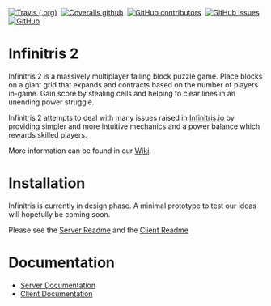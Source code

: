 [![Travis (.org)](https://img.shields.io/travis/rolznz/infinitris2?style=for-the-badge)](https://travis-ci.com/rolznz/infinitris2)&nbsp;
[![Coveralls github](https://img.shields.io/coveralls/github/rolznz/infinitris2?style=for-the-badge)](https://coveralls.io/github/rolznz/infinitris2)&nbsp;
[![GitHub contributors](https://img.shields.io/github/contributors/rolznz/infinitris2?style=for-the-badge)](https://github.com/rolznz/infinitris2/graphs/contributors)&nbsp;
[![GitHub issues](https://img.shields.io/github/issues/rolznz/infinitris2?style=for-the-badge)](https://github.com/rolznz/infinitris2/issues)&nbsp;
[![GitHub](https://img.shields.io/github/license/rolznz/infinitris2?style=for-the-badge)](https://github.com/rolznz/infinitris2/blob/master/LICENSE)&nbsp;

# Infinitris 2
Infinitris 2 is a massively multiplayer falling block puzzle game. Place blocks on a giant grid that expands and contracts based on the number of players in-game. Gain score by stealing cells and helping to clear lines in an unending power struggle.

Infinitris 2 attempts to deal with many issues raised in [Infinitris.io](https://github.com/rolznz/infinitris2/wiki/infinitris.io) by providing simpler and more intuitive mechanics and a power balance which rewards skilled players.

More information can be found in our [Wiki](https://github.com/rolznz/infinitris2/wiki/Home).

# Installation

Infinitris is currently in design phase. A minimal prototype to test our ideas will hopefully be coming soon.

Please see the [Server Readme](server/README.md) and the [Client Readme](client/README.md)

# Documentation

* [Server Documentation](https://rolznz.github.io/infinitris2-server-docs)
* [Client Documentation](https://rolznz.github.io/infinitris2-client-docs)